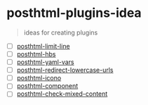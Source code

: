 # posthtml-plugins-idea
> ideas for creating plugins

- [ ] [posthtml-limit-line](https://github.com/posthtml/posthtml-render/issues/3)
- [ ] [posthtml-hbs](https://github.com/posthtml/posthtml/issues/193)
- [ ] [posthtml-yaml-vars](https://github.com/posthtml/posthtml-extend/issues/10)
- [ ] [posthtml-redirect-lowercase-urls](https://github.com/posthtml/posthtml-plugins/issues/18)
- [ ] [posthtml-icono](https://github.com/posthtml/posthtml-plugins/issues/19)
- [ ] [posthtml-component](https://github.com/posthtml/posthtml-plugins-idea/issues/7)
- [ ] [posthtml-check-mixed-content](https://github.com/posthtml/posthtml-plugins-idea/issues/8)
